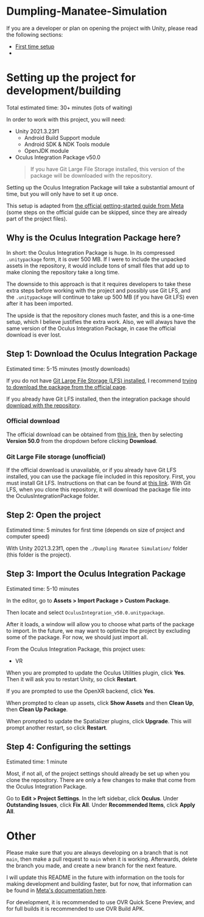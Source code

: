 # Dumpling-Manatee-Simulation

If you are a developer or plan on opening the project with Unity, please read the following sections:
- [First time setup](#setting-up-the-project-for-developmentbuilding)
- 

# Setting up the project for development/building
Total estimated time: 30+ minutes (lots of waiting)



In order to work with this project, you will need:
- Unity 2021.3.23f1
  - Android Build Support module
  - Android SDK & NDK Tools module
  - OpenJDK module
- Oculus Integration Package v50.0
    > If you have Git Large File Storage installed, this version of the package will be downloaded with the repository.


Setting up the Oculus Integration Package will take a substantial amount of time, but you will only have to set it up once.

This setup is adapted from [the official getting-started guide from Meta](https://developer.oculus.com/documentation/unity/unity-tutorial-hello-vr/) (some steps on the official guide can be skipped, since they are already part of the project files).


## Why is the Oculus Integration Package here?
In short: the Oculus Integration Package is huge. In its compressed `.unitypackage` form, it is over 500 MB. If I were to include the unpacked assets in the repository, it would include tons of small files that add up to make cloning the repository take a long time.

The downside to this approach is that it requires developers to take these extra steps before working with the project and possibly use Git LFS, and the `.unitypackage` will continue to take up 500 MB (if you have Git LFS) even after it has been imported. 

The upside is that the repository clones much faster, and this is a one-time setup, which I believe justifies the extra work. Also, we will always have the same version of the Oculus Integration Package, in case the official download is ever lost.

## Step 1: Download the Oculus Integration Package
Estimated time: 5-15 minutes (mostly downloads)

If you do not have [Git Large File Storage (LFS) installed](https://docs.github.com/en/repositories/working-with-files/managing-large-files/installing-git-large-file-storage), I recommend [trying to download the package from the official page](#official-download). 

If you already have Git LFS installed, then the integration package should [download with the repository](#git-large-file-storage-unofficial).

### Official download
The official download can be obtained from [this link](https://developer.oculus.com/downloads/package/unity-integration/), then by selecting **Version 50.0** from the dropdown before clicking **Download**.

### Git Large File storage (unofficial)
If the official download is unavailable, or if you already have Git LFS installed, you can use the package file included in this repository. First, you must install Git LFS. Instructions on that can be found at [this link](https://docs.github.com/en/repositories/working-with-files/managing-large-files/installing-git-large-file-storage). With Git LFS, when you clone this repository, it will download the package file into the OculusIntegrationPackage folder.

## Step 2: Open the project
Estimated time: 5 minutes for first time (depends on size of project and computer speed)

With Unity 2021.3.23f1, open the `./Dumpling Manatee Simulation/` folder (this folder is the project).

## Step 3: Import the Oculus Integration Package
Estimated time: 5-10 minutes

In the editor, go to **Assets > Import Package > Custom Package**.

Then locate and select `OculusIntegration_v50.0.unitypackage`.

After it loads, a window will allow you to choose what parts of the package to import. In the future, we may want to optimize the project by excluding some of the package. For now, we should just import all.

From the Oculus Integration Package, this project uses:
- VR

When you are prompted to update the Oculus Utilities plugin, click **Yes**. Then it will ask you to restart Unity, so click **Restart**.

If you are prompted to use the OpenXR backend, click **Yes**.

When prompted to clean up assets, click **Show Assets** and then **Clean Up**, then **Clean Up Package**.

When prompted to update the Spatializer plugins, click **Upgrade**. This will prompt another restart, so click **Restart**.

## Step 4: Configuring the settings
Estimated time: 1 minute

Most, if not all, of the project settings should already be set up when you clone the repository. There are only a few changes to make that come from the Oculus Integration Package.

Go to **Edit > Project Settings**. In the left sidebar, click **Oculus**. Under **Outstanding Issues**, click **Fix All**. Under **Recommended Items**, click **Apply All**.

# Other
Please make sure that you are always developing on a branch that is not `main`, then make a pull request to `main` when it is working. Afterwards, delete the branch you made, and create a new branch for the next feature.

I will update this README in the future with information on the tools for making development and building faster, but for now, that information can be found in [Meta's documentation here](https://developer.oculus.com/documentation/unity/unity-build/).

For development, it is recommended to use OVR Quick Scene Preview, and for full builds it is recommended to use OVR Build APK.
